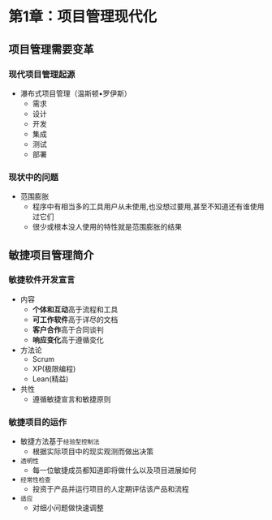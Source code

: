 # 第1章：项目管理现代化
## 项目管理需要变革
### 现代项目管理起源
* 瀑布式项目管理（温斯顿•罗伊斯）
    * 需求
    * 设计
    * 开发
    * 集成
    * 测试
    * 部署

### 现状中的问题
* 范围膨胀
    * 程序中有相当多的工具用户从未使用,也没想过要用,甚至不知道还有谁使用过它们
    * 很少或根本没人使用的特性就是范围膨胀的结果

## 敏捷项目管理简介
### 敏捷软件开发宣言
* 内容
    * **个体和互动**高于流程和工具
    * **可工作软件**高于详尽的文档
    * **客户合作**高于合同谈判
    * **响应变化**高于遵循变化
* 方法论
    * Scrum
    * XP(极限编程)
    * Lean(精益)
* 共性
    * 遵循敏捷宣言和敏捷原则

### 敏捷项目的运作
* 敏捷方法基于`经验型控制法`
    * 根据实际项目中的现实观测而做出决策
* `透明性`
    * 每一位敏捷成员都知道即将做什么以及项目进展如何
* `经常性检查`
    * 投资于产品并运行项目的人定期评估该产品和流程
* `适应`
    * 对细小问题做快速调整
  
